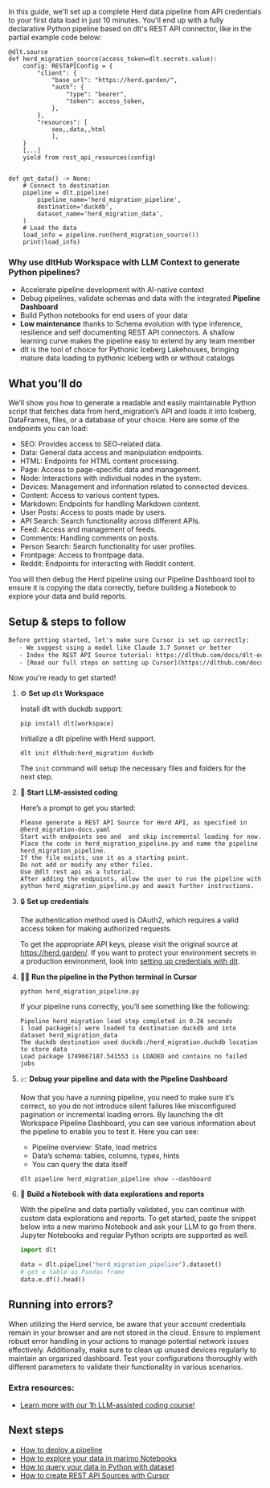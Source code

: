 In this guide, we'll set up a complete Herd data pipeline from API credentials to your first data load in just 10 minutes. You'll end up with a fully declarative Python pipeline based on dlt's REST API connector, like in the partial example code below:

```python-outcome
@dlt.source
def herd_migration_source(access_token=dlt.secrets.value):
    config: RESTAPIConfig = {
        "client": {
            "base_url": "https://herd.garden/",
            "auth": {
                "type": "bearer",
                "token": access_token,
            },
        },
        "resources": [
            seo,,data,,html
            ],
    }
    [...]
    yield from rest_api_resources(config)


def get_data() -> None:
    # Connect to destination
    pipeline = dlt.pipeline(
        pipeline_name='herd_migration_pipeline',
        destination='duckdb',
        dataset_name='herd_migration_data', 
    )
    # Load the data
    load_info = pipeline.run(herd_migration_source())
    print(load_info) 
```

### Why use dltHub Workspace with LLM Context to generate Python pipelines?

- Accelerate pipeline development with AI-native context
- Debug pipelines, validate schemas and data with the integrated **Pipeline Dashboard**
- Build Python notebooks for end users of your data
- **Low maintenance** thanks to Schema evolution with type inference, resilience and self documenting REST API connectors. A shallow learning curve makes the pipeline easy to extend by any team member
- dlt is the tool of choice for Pythonic Iceberg Lakehouses, bringing mature data loading to pythonic Iceberg with or without catalogs

## What you’ll do

We’ll show you how to generate a readable and easily maintainable Python script that fetches data from herd_migration’s API and loads it into Iceberg, DataFrames, files, or a database of your choice. Here are some of the endpoints you can load:

- SEO: Provides access to SEO-related data.
- Data: General data access and manipulation endpoints.
- HTML: Endpoints for HTML content processing.
- Page: Access to page-specific data and management.
- Node: Interactions with individual nodes in the system.
- Devices: Management and information related to connected devices.
- Content: Access to various content types.
- Markdown: Endpoints for handling Markdown content.
- User Posts: Access to posts made by users.
- API Search: Search functionality across different APIs.
- Feed: Access and management of feeds.
- Comments: Handling comments on posts.
- Person Search: Search functionality for user profiles.
- Frontpage: Access to frontpage data.
- Reddit: Endpoints for interacting with Reddit content.

You will then debug the Herd pipeline using our Pipeline Dashboard tool to ensure it is copying the data correctly, before building a Notebook to explore your data and build reports.

## Setup & steps to follow

```default
Before getting started, let's make sure Cursor is set up correctly:
   - We suggest using a model like Claude 3.7 Sonnet or better
   - Index the REST API Source tutorial: https://dlthub.com/docs/dlt-ecosystem/verified-sources/rest_api/ and add it to context as **@dlt rest api**
   - [Read our full steps on setting up Cursor](https://dlthub.com/docs/dlt-ecosystem/llm-tooling/cursor-restapi#23-configuring-cursor-with-documentation)
```

Now you're ready to get started!

1. ⚙️ **Set up `dlt` Workspace**
    
    Install dlt with duckdb support:
    ```shell
    pip install dlt[workspace]
    ```

    Initialize a dlt pipeline with Herd support.
    ```shell
    dlt init dlthub:herd_migration duckdb
    ```

    The `init` command will setup the necessary files and folders for the next step.
    
2. 🤠 **Start LLM-assisted coding**
    
    Here’s a prompt to get you started:
    
    ```prompt
    Please generate a REST API Source for Herd API, as specified in @herd_migration-docs.yaml 
    Start with endpoints seo and  and skip incremental loading for now. 
    Place the code in herd_migration_pipeline.py and name the pipeline herd_migration_pipeline. 
    If the file exists, use it as a starting point. 
    Do not add or modify any other files. 
    Use @dlt rest api as a tutorial. 
    After adding the endpoints, allow the user to run the pipeline with python herd_migration_pipeline.py and await further instructions.
    ```

    
3. 🔒 **Set up credentials** 
    
    The authentication method used is OAuth2, which requires a valid access token for making authorized requests.
    
    To get the appropriate API keys, please visit the original source at https://herd.garden/.
    If you want to protect your environment secrets in a production environment, look into [setting up credentials with dlt](https://dlthub.com/docs/walkthroughs/add_credentials).
    
4. 🏃‍♀️ **Run the pipeline in the Python terminal in Cursor**
    
    ```shell
    python herd_migration_pipeline.py
    ```
    
    If your pipeline runs correctly, you’ll see something like the following:
    
    ```shell
    Pipeline herd_migration load step completed in 0.26 seconds
    1 load package(s) were loaded to destination duckdb and into dataset herd_migration_data
    The duckdb destination used duckdb:/herd_migration.duckdb location to store data
    Load package 1749667187.541553 is LOADED and contains no failed jobs
    ```
    
5. 📈 **Debug your pipeline and data with the Pipeline Dashboard**

    Now that you have a running pipeline, you need to make sure it’s correct, so you do not introduce silent failures like misconfigured pagination or incremental loading errors. By launching the dlt Workspace Pipeline Dashboard, you can see various information about the pipeline to enable you to test it. Here you can see:
    - Pipeline overview: State, load metrics
    - Data’s schema: tables, columns, types, hints
    - You can query the data itself
    
    ```shell
    dlt pipeline herd_migration_pipeline show --dashboard
    ```
    
6. 🐍 **Build a Notebook with data explorations and reports**

    With the pipeline and data partially validated, you can continue with custom data explorations and reports. To get started, paste the snippet below into a new marimo Notebook and ask your LLM to go from there. Jupyter Notebooks and regular Python scripts are supported as well.

    
    ```python
    import dlt

   data = dlt.pipeline("herd_migration_pipeline").dataset()
   # get e table as Pandas frame
   data.e.df().head()
    ```

## Running into errors?

When utilizing the Herd service, be aware that your account credentials remain in your browser and are not stored in the cloud. Ensure to implement robust error handling in your actions to manage potential network issues effectively. Additionally, make sure to clean up unused devices regularly to maintain an organized dashboard. Test your configurations thoroughly with different parameters to validate their functionality in various scenarios.

### Extra resources:

- [Learn more with our 1h LLM-assisted coding course!](https://www.youtube.com/watch?v=GGid70rnJuM)

## Next steps

- [How to deploy a pipeline](https://dlthub.com/docs/walkthroughs/deploy-a-pipeline)
- [How to explore your data in marimo Notebooks](https://dlthub.com/docs/general-usage/dataset-access/marimo)
- [How to query your data in Python with dataset](https://dlthub.com/docs/general-usage/dataset-access/dataset)
- [How to create REST API Sources with Cursor](https://dlthub.com/docs/dlt-ecosystem/llm-tooling/cursor-restapi)